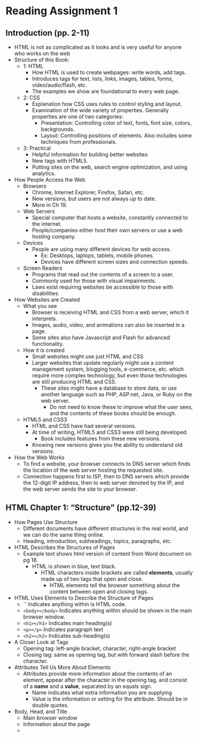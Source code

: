 # Reading Assignment 1
## Introduction (pp. 2-11)
- HTML is not as complicated as it looks and is very useful for anyone who works on the web
- Structure of this Book:
  - 1: HTML
    - How HTML is used to create webpages: write words, add tags.
    - Introduces tags for text, lists, links, images, tables, forms, video/audio/flash, etc.
    - The examples we show are foundational to every web page.
  - 2: CSS
    - Explanation how CSS uses rules to control styling and layout.
    - Examination of the wide variety of properties. Generally properties are one of two categories:
      - Presentation: Controlling color of text, fonts, font size, colors, backgrounds.
      - Layout: Controlling positions of elements. Also includes some techniques from professionals.
  - 3: Practical
    - Helpful information for building better websites
    - New tags with HTML5.
    - Putting sites on the web, search engine optimization, and using analytics.
- How People Access the Web
  - Browsers
    - Chrome, Internet Explorer, Firefox, Safari, etc.
    - New versions, but users are not always up to date.
    - More in Ch 19.
  - Web Servers
    - Special computer that hosts a website, constantly connected to the internet.
    - People/companies either host their own servers or use a web hosting company.
  - Devices
    - People are using many different devices for web access.
      - Ex: Desktops, laptops, tablets, mobile phones.
      - Devices have different screen sizes and connection speeds.
  - Screen Readers
    - Programs that read out the contents of a screen to a user.
    - Commonly used for those with visual impairments.
    - Laws exist requiring websites be accessible to those with disabilities.
- How Websites are Created
  - What you see
    - Browser is receiving HTML and CSS from a web server, which it interprets.
    - Images, audio, video, and animations can also be inserted in a page.
    - Some sites also have Javascript and Flash for advanced functionality.
  - How it is created
    - Small websites might use just HTML and CSS
    - Larger websites that update regularly might use a content management system, blogging tools, e-commerce, etc. which require more complex technology, but even those technologies are still producing HTML and CSS.
      - These sites might have a database to store data, or use another language such as PHP, ASP.net, Java, or Ruby on the web server.
        - Do not need to know these to improve what the user sees, and the contents of these books should be enough.
  - HTML5 and CSS3
    - HTML and CSS have had several versions.
    - At time of writing, HTML5 and CSS3 were still being developed.
      - Book includes features from these new versions.
    - Knowing new versions gives you the ability to understand old versions.
- How the Web Works
  - To find a website, your browser connects to DNS server which finds the location of the web server hosting the requested site.
  - Connection happens first to ISP, then to DNS servers which provide the 12-digit IP address, then to web server denoted by the IP, and the web server sends the site to your browser.

## HTML Chapter 1: “Structure” (pp.12-39)
- How Pages Use Structure
  - Different documents have different structures in the real world, and we can do the same thing online.
  - Heading, introduction, subheadings, topics, paragraphs, etc.
- HTML Describes the Structures of Pages
  - Example text shows html version of content from Word document on pg 18.
    - HTML is shown in blue, text black.
      - HTML characters inside brackets are called **elements**, usually made up of two tags that open and close.
        - HTML elements tell the browser something about the content between open and closing tags.
- HTML Uses Elements to Describe the Structure of Pages
  - `<html></html>' Indicates anything within is HTML code.
  - `<body></body>` Indicates anything within should be shown in the main browser window.
  - `<h1></h1>` Indicates main heading(s)
  - `<p></p>` Indicates paragraph text
  - `<h2></h2>` Indicates sub-heading(s)
- A Closer Look at Tags
  - Opening tag: left-angle bracket, character, right-angle bracket
  - Closing tag: same as opening tag, but with forward slash before the character.
- Attributes Tell Us More About Elements
  - Attributes provide more information about the contents of an element, appear after the character in the opening tag, and consist of a **name** and a **value**, separated by an equals sign.
    - Name indicates what extra information you are supplying
    - Value is the information or setting for the attribute. Should be in double quotes.
- Body, Head, and Title
  - <body> Main browser window
  - <head> Information about the page
  - <title> Shown at the top of the browser or tab
- HTML: HyperText Markup Language
- Creating A Web Page On a PC
  1. Start notepad
  2. Type code into notepad file
  3. Save file as all files, with .html extension
  4. Open file in browser
- Creating a Web Page On a Mac
  1. Start textedit
  2. Type code into textedit file
  3. Save file as .html
  4. Open file in browser
- Code in a Content Management System
  - If working with CMS, blog, e-commerce site, etc., you will likely need to log into an admin section of the site.
  - Might have boxes to enter information into templates.
    - Allows people who do not know how to write web pages to add information.
    - Allows templates to be updated simultaneously.
  - Some sites will have a button to see HTML.
  - Some sites will let you edit template files, but be careful when doing so.
- Look at How Other Sites are Built
  - Can see the HTML of web pages by going to ***View*** menu of browser, and selecting ***Source*** or ***View Source***.
    - New window should show the website source code.
    - This is how early web designers learned HTML and discovered new techniques.
    - Might look complicated, but you will be able to understand it by end of next chapter.

## HTML Chapter 8: “Extra Markup” (p.176-199)
- The Evolution of HTML
  - HTML has had several versions, each designed to improve the previous.
    - Some browsers do not support certain features, and we make a note of this.
  - HTML 4 - released 1997
    - Included some elements that aren't used because they are better handled by CSS.
  - XHTML 1.0 - released 2000
    - HTML 4 with stricter rules about writing markup, to work with XML
      - Closing tags required, lowercase attributes only, attributes require values, values in double quotes, non-use of deprecated elements, full closure of elements within original elements.
        - This book follows these rules
      - Allowed HTML use with other data formats such as Scalable Vector Graphics, MathML, and CML (chemical formulas).
      - Two main flavors created:
        - Strict XHTML 1.0: all rules followed to the letter.
        - Transitional XHTML 1.0: Presentational elements still allowed
        - XHTML 1.0 Framset: Had frames, not used.
  - HTML5 - released 2000
    - Not all tags need to be closed
    - New elements and attributes
- Doctypes
  - Tell browser what version of HTML the page is using
  - HTML5 - `<!DOCTYPE html>`
  - HTML 4 - `<!DOCTYPE html PUBLIC "-//W3C//DTD HTML 4.01 Transitional//EN" "http://www.w3.org/TR/html4/loose.dtd">`
  - XML Declaration - `<?xml version-"1.0" ?>
  - Others
- Comments in HTML
  - `<!-- comment goes here -->`
  - We add comments so that we and other people can understand the code.
  - Not visible in main browser window, but visible to anyone who views source.
  - Can indicate sections, block out code, or help people understand the code workings
- ID Attribute
  - Unique identifier
  - Should start with letter or underscore
  - Allows individual item styling
  - Can identify items in javascript
  - Global attribute - can be used on any element
- Class Attribute
  - Identifies several elements as different from others
  - Similar function to ID
- Block Elements
  - Appear to start a new line in the browser window
  - Ex: `<h1>, <p>, <ul>`, etc
- Inline Elements
  - Appear to continue on the same line as neighboring elements
  - Ex: `<a>, <b>(?), <em>, <img>`, etc
- Grouping Text and Elements in a Block
  - `<div>` division of elements that starts a new line
- Grouping Text and Elements Inline
  - `<span>` inline equivalent of `<div>` that differentiates text or contains a number of inline elements
- Iframes
  - Window in web page to show another web page
  - Commonly used for a google map
  - `<iframe>` with arguments for src (URL), height, width, scrollbars (no html5), frameborder (no html5), and seamless (html5 only)
- Information About Your Pages
  - `<meta>` lives inside head, gives info about page
    - Empty element
    - Can't be seen by user, mostly for search engines.
    - Can define name and value of custom attribute
    - Common uses
      - Description: less than 155 character description for search engines
      - keywords: old way to index for search engines
      - robots: tells search engines if you want to not be listed in their results
      - author: author of the webpage
      - pragma: tells the browser not to cache the page - fully reload each visit
      - expires: date that browser should stop caching the page
- Escape Characters
  - Characters reserved for use by html
  - `<>&"'`, many symbols for money, trademarks, and mathematics

## HTML Chapter 17: "HTML 5 Layout" (pp 428-451)
- Layout Elements
  - Page authors used `<div>` frequently for these elements previously
  - `<header>` for content at the top of the page that is not main content
  - `<footer>` for content at the bottom of the page that is not main content
  - `<nav>` for primary site navigation blocks
  - `<article>` for items that could stand alone or be syndicated
  - `<aside>` for pullquotes or an aside of an article, or as container for side content related to whole page
  - `<section>` groups related content together with a new heading
  - `<hgroup>` groups different heading elements together as one heading
  - `<figure>` content that is referenced by the main content (could move and main content would still make sense)
    - `<figcaption>` should be included with `<figure`, captions the figure
  - `<div>` still used
- Older browsers will treat new elements as inline
  - There are workarounds available from google
  
## HTML Chapter 18: "Process and Design" (pp 452-476)
- Who is the site for - need to understand target audience
  - age, gender, location, occupation, income, web use, etc
- Why People Visit Your Website
  - Key motivations, specific goals
- What information visitors need
  - Key information - brand, most important features, differentiating features, common questions
- How Often People Will Visit Yoir Site
  - Goods/services - how often will people need to buy again?
  - Information - How often does the information change?
- Site Maps
  - Diagram of pages that make up your site
- Wireframes
  - Organize sizes/positions of items on each page
- Visual Heirarchy
  - Large elements grab attention first
  - Colors can draw attention to different elements. Brighter sections grab attention first.
  - Different styles can make an element stand out
- Grouping and Similarity
  - Proximity - items placed close together are percieved as related
  - Closure - when looking at complicated arrangements, we try to find patterns
  - Continuance - items in a line or curve appear more related than those not following the same direction
  - White space - related items closer together, unrelated items with space between them
  - Color - background color around a group of items to emphasize connection
  - Borders - can indicate the outer edge of a group or distinguish the group from neighbors
- Designing Navigation
  - Concise
  - Clear
  - Selective
  - Context
  - Interactive
  - Consistent
  
## JAVASCRIPT AND JQUERY Chapter 1: "The ABC of Programming" (pp 11-52)
  - 1/a: What is a Script and How do I Create One?
    - Series of instructions the computer can follow in order to achieve a goal
    - Each time a script runs, it might only use a small portion of all the instructions
    - Computers are different than humans, so we have to think programmatically.
    - To approach writing a script, break down goals into a series of tasks and steps.
  - 1/b: How Do Computers Fit In With the World Around Them?
    - Models of the world using data
    - Objects have properties, events, and methods
    - Programmers can write code to say that when an event happens to run some code
    - To make webpages interactive, you write code that uses the browser's model of the webpage
  - 1/c How Do I Write a Script for a Web Page?
    - Separate html, css, and javascript into their own layers for content, presentation, and behavior
      - Need to make sure site still works without javascript
    - html element `<script>` tells the browser to load javascript
    - Changing the javascript won't affect the html
    - javascript works within the user's browser
    
